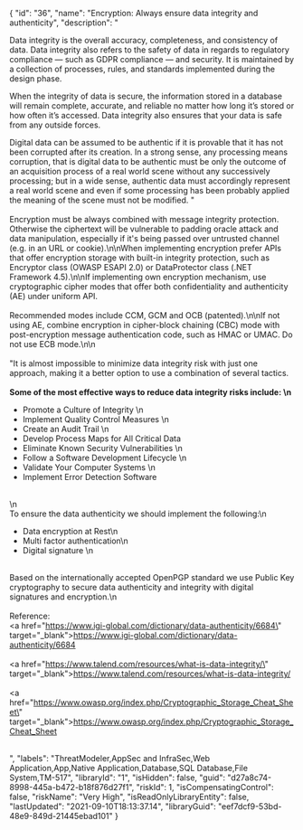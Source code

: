 {
  "id": "36",
  "name": "Encryption: Always ensure data integrity and authenticity",
  "description": "<p>Data integrity is the overall accuracy, completeness, and consistency of data. Data integrity also refers to the safety of data in regards to regulatory compliance — such as GDPR compliance — and security. It is maintained by a collection of processes, rules, and standards implemented during the design phase. </p><p>When the integrity of data is secure, the information stored in a database will remain complete, accurate, and reliable no matter how long it’s stored or how often it’s accessed. Data integrity also ensures that your data is safe from any outside forces.</p><p /><div>Digital data can be assumed to be authentic if it is provable that it has not been corrupted after its creation. In a strong sense, any processing means corruption, that is digital data to be authentic must be only the outcome of an acquisition process of a real world scene without any successively processing; but in a wide sense, authentic data must accordingly represent a real world scene and even if some processing has been probably applied the meaning of the scene must not be modified. &quot;</div><div><br /></div><div>Encryption must be always combined with message integrity protection. Otherwise the ciphertext will be vulnerable to padding oracle attack and data manipulation, especially if it's being passed over untrusted channel (e.g. in an URL or cookie).\n\nWhen implementing encryption prefer APIs that offer encryption storage with built-in integrity protection, such as Encryptor class (OWASP ESAPI 2.0) or DataProtector class (.NET Framework 4.5).\n\nIf implementing own encryption mechanism, use cryptographic cipher modes that offer both confidentiality and authenticity (AE) under uniform API. </div><div><br /></div><div>Recommended modes include CCM, GCM and OCB (patented).\n\nIf not using AE, combine encryption in cipher-block chaining (CBC) mode with post-encryption message authentication code, such as HMAC or UMAC. Do not use ECB mode.\n\n</div><div><br /></div><div>&quot;It is almost impossible to minimize data integrity risk with just one approach, making it a better option to use a combination of several tactics. </div><div><br /></div><div><b>Some of the most effective ways to reduce data integrity risks include: \n</b></div><ul><li>Promote a Culture of Integrity \n</li><li>Implement Quality Control Measures \n</li><li>Create an Audit Trail \n</li><li>Develop Process Maps for All Critical Data</li><li>Eliminate Known Security Vulnerabilities \n</li><li>Follow a Software Development Lifecycle \n</li><li>Validate Your Computer Systems \n</li><li>Implement Error Detection Software</li></ul><div><br /></div><div> \n</div><div>To ensure the data authenticity we should implement the following:\n</div><ul><li>Data encryption at Rest\n</li><li>Multi factor authentication\n</li><li>Digital signature \n</li></ul><div><br /></div><div>Based on the internationally accepted OpenPGP standard we use Public Key cryptography to secure data authenticity and integrity with digital signatures and encryption.\n</div><div><br /></div><div>Reference: </div><div><a href=\"https://www.igi-global.com/dictionary/data-authenticity/6684\" target=\"_blank\">https://www.igi-global.com/dictionary/data-authenticity/6684</a></div><div><br /></div><div><a href=\"https://www.talend.com/resources/what-is-data-integrity/\" target=\"_blank\">https://www.talend.com/resources/what-is-data-integrity/</a></div><div><br /></div><div><a href=\"https://www.owasp.org/index.php/Cryptographic_Storage_Cheat_Sheet\" target=\"_blank\">https://www.owasp.org/index.php/Cryptographic_Storage_Cheat_Sheet</a></div><div><br /></div><p />",
  "labels": "ThreatModeler,AppSec and InfraSec,Web Application,App,Native Application,Database,SQL Database,File System,TM-517",
  "libraryId": "1",
  "isHidden": false,
  "guid": "d27a8c74-8998-445a-b472-b18f876d27f1",
  "riskId": 1,
  "isCompensatingControl": false,
  "riskName": "Very High",
  "isReadOnlyLibraryEntity": false,
  "lastUpdated": "2021-09-10T18:13:37.14",
  "libraryGuid": "eef7dcf9-53bd-48e9-849d-21445ebad101"
}
